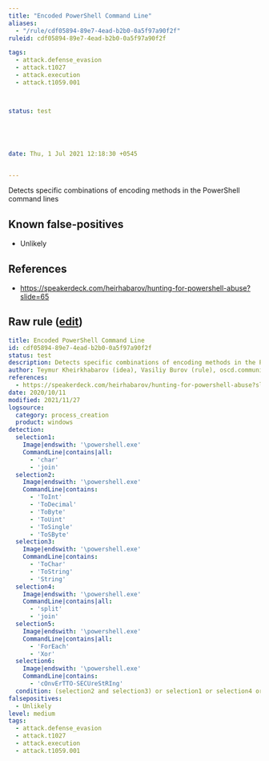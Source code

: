 ```yaml
---
title: "Encoded PowerShell Command Line"
aliases:
  - "/rule/cdf05894-89e7-4ead-b2b0-0a5f97a90f2f"
ruleid: cdf05894-89e7-4ead-b2b0-0a5f97a90f2f

tags:
  - attack.defense_evasion
  - attack.t1027
  - attack.execution
  - attack.t1059.001



status: test





date: Thu, 1 Jul 2021 12:18:30 +0545


---
```


Detects specific combinations of encoding methods in the PowerShell command lines

<!--more-->


## Known false-positives

* Unlikely



## References

* https://speakerdeck.com/heirhabarov/hunting-for-powershell-abuse?slide=65


## Raw rule ([edit](https://github.com/SigmaHQ/sigma/edit/master/rules/windows/process_creation/proc_creation_win_powershell_cmdline_specific_comb_methods.yml))
```yaml
title: Encoded PowerShell Command Line
id: cdf05894-89e7-4ead-b2b0-0a5f97a90f2f
status: test
description: Detects specific combinations of encoding methods in the PowerShell command lines
author: Teymur Kheirkhabarov (idea), Vasiliy Burov (rule), oscd.community
references:
  - https://speakerdeck.com/heirhabarov/hunting-for-powershell-abuse?slide=65
date: 2020/10/11
modified: 2021/11/27
logsource:
  category: process_creation
  product: windows
detection:
  selection1:
    Image|endswith: '\powershell.exe'
    CommandLine|contains|all:
      - 'char'
      - 'join'
  selection2:
    Image|endswith: '\powershell.exe'
    CommandLine|contains:
      - 'ToInt'
      - 'ToDecimal'
      - 'ToByte'
      - 'ToUint'
      - 'ToSingle'
      - 'ToSByte'
  selection3:
    Image|endswith: '\powershell.exe'
    CommandLine|contains:
      - 'ToChar'
      - 'ToString'
      - 'String'
  selection4:
    Image|endswith: '\powershell.exe'
    CommandLine|contains|all:
      - 'split'
      - 'join'
  selection5:
    Image|endswith: '\powershell.exe'
    CommandLine|contains|all:
      - 'ForEach'
      - 'Xor'
  selection6:
    Image|endswith: '\powershell.exe'
    CommandLine|contains:
      - 'cOnvErTTO-SECUreStRIng'
  condition: (selection2 and selection3) or selection1 or selection4 or selection5 or selection6
falsepositives:
  - Unlikely
level: medium
tags:
  - attack.defense_evasion
  - attack.t1027
  - attack.execution
  - attack.t1059.001

```
